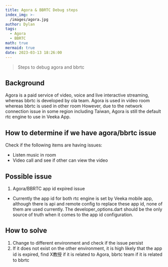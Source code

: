 ```yaml
---
title: Agora & BBRTC Debug steps
index_img: >-
  /images/agora.jpg
author: Dylan
tags:
  - Agora
  - BBRTC
math: true
mermaid: true
date: 2023-03-13 18:26:00
---
```

>Steps to debug agora and bbrtc

## Background
Agora is a paid service of video, voice and live interactive streaming, whereas bbrtc is developed by ola team.
Agora is used in video room whereas bbrtc is used in other room
However, due to the network connection issue in some region including Taiwan, Agora is still the default rtc engine to use in Veeka App.

## How to determine if we have agora/bbrtc issue
Check if the following items are having issues:
- Listen music in room
- Video call and see if other can view the video

## Possible issue
1. Agora/BBRTC app id expired issue
- Currently the app id for both rtc engine is set by Veeka mobile app, although there is api and remote config to replace these app id, none of them are used currently. The developer_options.dart should be the only source of truth when it comes to the app id configuration.


## How to solve
1. Change to different environment and check if the issue persist
2. If it does not exist on the other environment, it is high likely that the app id is expired, find X教授 if it is related to Agora, bbrtc team if it is related to bbrtc
